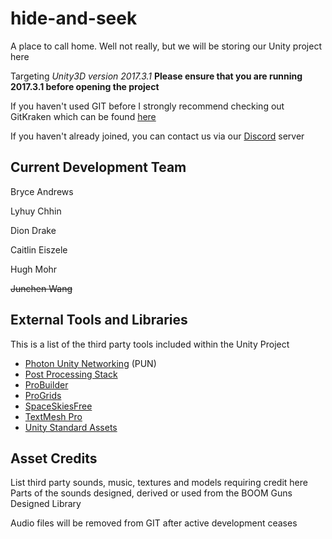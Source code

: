 # hide-and-seek
A place to call home. Well not really, but we will be storing our Unity project here

Targeting *Unity3D version 2017.3.1*
**Please ensure that you are running 2017.3.1 before opening the project**

If you haven't used GIT before I strongly recommend checking out GitKraken which can be found [here](https://www.gitkraken.com/download "GitKraken's Download Page")

If you haven't already joined, you can contact us via our [Discord](https://discord.gg/dAe7pqE "But seriously, why haven't you joined yet?") server

## Current Development Team
Bryce Andrews

Lyhuy Chhin

Dion Drake

Caitlin Eiszele

Hugh Mohr

~~Junchen Wang~~

## External Tools and Libraries
This is a list of the third party tools included within the Unity Project
- [Photon Unity Networking](https://assetstore.unity.com/packages/tools/network/photon-unity-networking-free-1786 "Free version with 20 concurrent users") (PUN)
- [Post Processing Stack](https://assetstore.unity.com/packages/essentials/post-processing-stack-83912 "Mmm pretty...")
- [ProBuilder](https://assetstore.unity.com/packages/tools/modeling/probuilder-111418 "For creating meshes inside Unity")
- [ProGrids](https://assetstore.unity.com/packages/3d/progrids-111425 "Proper Grid Snapping")
- [SpaceSkiesFree](https://assetstore.unity.com/packages/2d/textures-materials/sky/spaceskies-free-80503 "Someone send me a Discord message if you see this text")
- [TextMesh Pro](https://assetstore.unity.com/packages/essentials/beta-projects/textmesh-pro-84126 "Vector Text, hell yeah")
- [Unity Standard Assets](https://assetstore.unity.com/packages/essentials/asset-packs/standard-assets-32351)

## Asset Credits
List third party sounds, music, textures and models requiring credit here
Parts of the sounds designed, derived or used from the BOOM Guns Designed Library

Audio files will be removed from GIT after active development ceases
